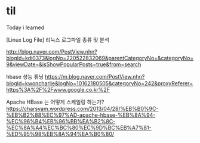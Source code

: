 # til
Today i learned



	
[Linux Log File] 리눅스 로그파일 종류 및 분석

http://blog.naver.com/PostView.nhn?blogId=kdi0373&logNo=220522832069&parentCategoryNo=&categoryNo=9&viewDate=&isShowPopularPosts=true&from=search



hbase 성능 튜닝
https://m.blog.naver.com/PostView.nhn?blogId=kwoncharlie&logNo=10162180505&categoryNo=242&proxyReferer=https%3A%2F%2Fwww.google.co.kr%2F



Apache HBase 는 어떻게 스케일링 하는가? 
https://charsyam.wordpress.com/2013/04/28/%EB%B0%9C-%EB%B2%88%EC%97%AD-apache-hbase-%EB%8A%94-%EC%96%B4%EB%96%BB%EA%B2%8C-%EC%8A%A4%EC%BC%80%EC%9D%BC%EB%A7%81-%ED%95%98%EB%8A%94%EA%B0%80/
